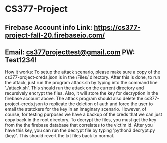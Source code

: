 # CS377-Project

Firebase Account info
Link: https://cs377-project-fall-20.firebaseio.com/
----------------------------------
Email: cs377projecttest@gmail.com
PW: Test1234!
----------------------------------

How it works:
To setup the attack scenario, please make sure a copy of the cs377-project-creds.json is in the /Files/ directory.  After this is done, to run the attack, just run the program attack.sh by typing into the command line './attack.sh'.  This should run the attack on the current directory and recursively encrypt the files.  Also, it will store the key for decryption in the firebase account above.  The attack program should also delete the cs377-project-creds.json to replicate the deletion of auth and force the user to email the atatckers for the key in an imaginary scenario.  However, of course, for testing purposes we have a backup of the creds that we can just copy back in the root directory.  To decrypt the files, you must get the key from the the firebase database that correlates to the victim id.  After you have this key, you can run the decrypt file by typing 'python3 decrypt.py {key}'.  This should revert the txt files back to normal.  
